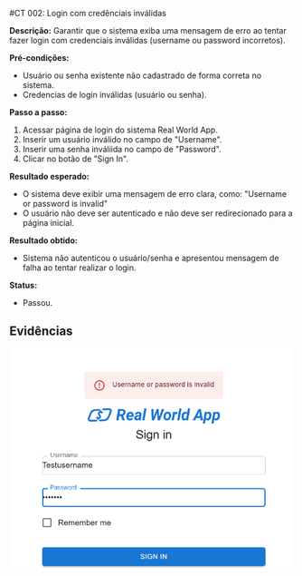 #CT 002: Login com credênciais inválidas

**Descrição:** Garantir que o sistema exiba uma mensagem de erro ao tentar fazer login com credenciais inválidas (username ou password incorretos).

**Pré-condições:** 
- Usuário ou senha existente não cadastrado de forma correta no sistema.
- Credencias de login inválidas (usuário ou senha).

**Passo a passo:**
1. Acessar página de login do sistema Real World App.
2. Inserir um usuário inválido no campo de "Username".
3. Inserir uma senha inváliida no campo de "Password".
4. Clicar no botão de "Sign In".

**Resultado esperado:**
- O sistema deve exibir uma mensagem de erro clara, como: "Username or password is invalid"
- O usuário não deve ser autenticado e não deve ser redirecionado para a página inicial.

**Resultado obtido:** 
- Sistema não autenticou o usuário/senha e apresentou mensagem de falha ao tentar realizar o login.

**Status:**
- Passou.

## Evidências
![Tela de Login com erro](./Imagens/login-falha.png)
